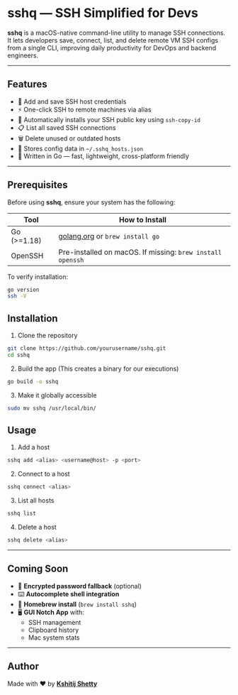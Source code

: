 # sshq — SSH Simplified for Devs

**sshq** is a macOS-native command-line utility to manage SSH connections. It lets developers save, connect, list, and delete remote VM SSH configs from a single CLI, improving daily productivity for DevOps and backend engineers.

---

## Features

- 🔐 Add and save SSH host credentials
- ⚡ One-click SSH to remote machines via alias
- 🔑 Automatically installs your SSH public key using `ssh-copy-id`
- 📋 List all saved SSH connections
- 🗑️ Delete unused or outdated hosts
- 💾 Stores config data in `~/.sshq_hosts.json`
- 🧩 Written in Go — fast, lightweight, cross-platform friendly

---

## Prerequisites

Before using **sshq**, ensure your system has the following:

| Tool          | How to Install                                |
|---------------|------------------------------------------------|
| Go (>=1.18)   | [golang.org](https://golang.org/dl/) or `brew install go` |
| OpenSSH       | Pre-installed on macOS. If missing: `brew install openssh` |

To verify installation:

```bash
go version
ssh -V
```

## Installation

1. Clone the repository
```bash
git clone https://github.com/yourusername/sshq.git
cd sshq
```
2. Build the app (This creates a binary for our executions)
```bash
go build -o sshq
```
3. Make it globally accessible
```bash
sudo mv sshq /usr/local/bin/
```

## Usage

1. Add a host
```bash
sshq add <alias> <username@host> -p <port>
```
2. Connect to a host
```bash
sshq connect <alias>
```
3. List all hosts
```bash
sshq list
```
4. Delete a host
```bash
sshq delete <alias>
```


---

## Coming Soon

- 🔐 **Encrypted password fallback** (optional)
- ⌨️ **Autocomplete shell integration**
- 🍺 **Homebrew install** (`brew install sshq`)
- 🖥️ **GUI Notch App** with:
  - SSH management
  - Clipboard history
  - Mac system stats

---

## Author

Made with ❤️ by [**Kshitij Shetty**](https://github.com/kshitijshettyyy)  

